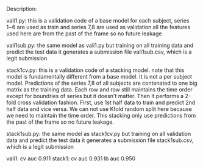 Description:

vali1.py: this is a validation code of a base model
for each subject, series 1~6 are used as train and series 7,8 are used as validation
all the features used here are from the past of the frame so no future leakage

vali1sub.py: the same model as vali1.py but training on all training data and predict the test data
it generates a submission file vali1sub.csv, which is a legit submission

stack1cv.py: this is a validation code of a stacking model.
note that this model is fundamentally different from a base model.
It is not a per subject model.
Predictions of the series 7,8 of all subjects are contenated to one big matrix as the training data.
Each row and row still maintains the time order except for boundries of series but it doesn't matter.
Then it performs a 2-fold cross validation fashion.
First, use 1st half data to train and predict 2nd half data and vice versa.
We can not use Kfold random split here because we need to maintain the time order.
This stacking only use predictions from the past of the frame so no future leakage.

stack1sub.py: the same model as stack1cv.py but training on all validation data and predict the test data
it generates a submission file stack1sub.csv, which is a legit submission

vali1: cv auc 0.911
stack1: cv auc 0.931 lb auc 0.950
